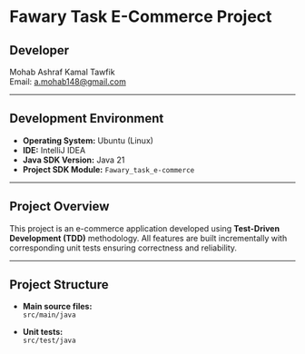 # Fawary Task E-Commerce Project

## Developer
Mohab Ashraf Kamal Tawfik  
Email: a.mohab148@gmail.com

---

## Development Environment

- **Operating System:** Ubuntu (Linux)
- **IDE:** IntelliJ IDEA
- **Java SDK Version:** Java 21
- **Project SDK Module:** `Fawary_task_e-commerce`

---

## Project Overview

This project is an e-commerce application developed using **Test-Driven Development (TDD)** methodology. All features are built incrementally with corresponding unit tests ensuring correctness and reliability.

---

## Project Structure

- **Main source files:**  
  `src/main/java`

- **Unit tests:**  
  `src/test/java`

